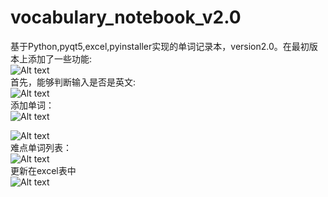 # vocabulary_notebook_v2.0
基于Python,pyqt5,excel,pyinstaller实现的单词记录本，version2.0。在最初版本上添加了一些功能:<br>
![Alt text](https://raw.githubusercontent.com/leviome/vocabulary_notebook_v2.0/master/pictures/p1.PNG)
<br>首先，能够判断输入是否是英文:<br>
![Alt text](https://raw.githubusercontent.com/leviome/vocabulary_notebook_v2.0/master/pictures/p2.PNG)
<br>添加单词：<br>
![Alt text](https://raw.githubusercontent.com/leviome/vocabulary_notebook_v2.0/master/pictures/p3.PNG)

![Alt text](https://raw.githubusercontent.com/leviome/vocabulary_notebook_v2.0/master/pictures/p4.PNG)
<br>难点单词列表：<br>
![Alt text](https://raw.githubusercontent.com/leviome/vocabulary_notebook_v2.0/master/pictures/p5.PNG)
<br>更新在excel表中<br>
![Alt text](https://raw.githubusercontent.com/leviome/vocabulary_notebook_v2.0/master/pictures/p6.PNG)

